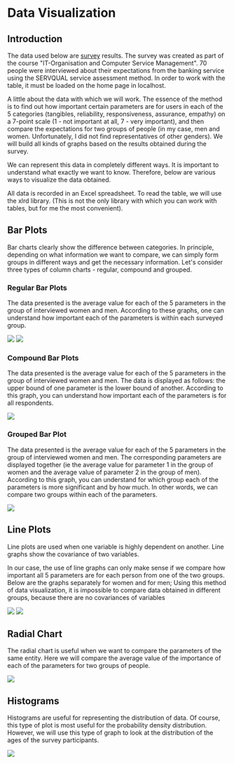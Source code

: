 # Data Visualization
## Introduction
The data used below are [survey]( https://docs.google.com/forms/d/1YqZP3Ad6lMBzBrWGZy_z3YL35_obh1nmOuDgmhpYhWU/edit?usp=sharing) results. The survey was created as part of the course "IT-Organisation and Computer Service Management". 70 people were interviewed about their expectations from the banking service using the SERVQUAL service assessment method. In order to work with the table, it must be loaded on the home page in localhost.

A little about the data with which we will work. The essence of the method is to find out how important certain parameters are for users in each of the 5 categories (tangibles, reliability, responsiveness, assurance, empathy) on a 7-point scale (1 - not important at all, 7 - very important), and then compare the expectations for two groups of people (in my case, men and women. Unfortunately, I did not find representatives of other genders). We will build all kinds of graphs based on the results obtained during the survey.

We can represent this data in completely different ways. It is important to understand what exactly we want to know. Therefore, below are various ways to visualize the data obtained.

All data is recorded in an Excel spreadsheet. To read the table, we will use the xlrd library. (This is not the only library with which you can work with tables, but for me the most convenient).

## Bar Plots
Bar charts clearly show the difference between categories. In principle, depending on what information we want to compare, we can simply form groups in different ways and get the necessary information. Let's consider three types of column charts - regular, compound and grouped.



### Regular Bar Plots
The data presented is the average value for each of the 5 parameters in the group of interviewed women and men. According to these graphs, one can understand how important each of the parameters is within each surveyed group.

![](BarGraph1.png)  ![](BarGraph2.png)  


### Compound Bar Plots
The data presented is the average value for each of the 5 parameters in the group of interviewed women and men. The data is displayed as follows: the upper bound of one parameter is the lower bound of another. According to this graph, you can understand how important each of the parameters is for all respondents.

![](BarGraph3.png)    


### Grouped Bar Plot
The data presented is the average value for each of the 5 parameters in the group of interviewed women and men. The corresponding parameters are displayed together (ie the average value for parameter 1 in the group of women and the average value of parameter 2 in the group of men). According to this graph, you can understand for which group each of the parameters is more significant and by how much. In other words, we can compare two groups within each of the parameters.

 ![](BarGraph4.png)

## Line Plots
Line plots are used when one variable is highly dependent on another. Line graphs show the covariance of two variables.

In our case, the use of line graphs can only make sense if we compare how important all 5 parameters are for each person from one of the two groups. Below are the graphs separately for women and for men; Using this method of data visualization, it is impossible to compare data obtained in different groups, because there are no covariances of variables

![](LineGraph1.png)  ![](LineGraph2.png)  

## Radial Chart
The radial chart is useful when we want to compare the parameters of the same entity. Here we will compare the average value of the importance of each of the parameters for two groups of people.

![](Graph.png)

## Histograms
Histograms are useful for representing the distribution of data. Of course, this type of plot is most useful for the probability density distribution. However, we will use this type of graph to look at the distribution of the ages of the survey participants.

![](Histogram.png)
